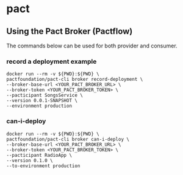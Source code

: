 # pact

## Using the Pact Broker (Pactflow)

The commands below can be used for both provider and consumer.

### record a deployment example
```
docker run --rm -v ${PWD}:${PWD} \
pactfoundation/pact-cli broker record-deployment \
--broker-base-url <YOUR_PACT_BROKER_URL> \
--broker-token <YOUR_PACT_BROKER_TOKEN> \
--pacticipant SongsService \
--version 0.0.1-SNAPSHOT \
--environment production
```

### can-i-deploy
```
docker run --rm -v ${PWD}:${PWD} \
pactfoundation/pact-cli broker can-i-deploy \
--broker-base-url <YOUR_PACT_BROKER_URL> \
--broker-token <YOUR_PACT_BROKER_TOKEN> \
--pacticipant RadioApp \
--version 0.1.0 \
--to-environment production
```
